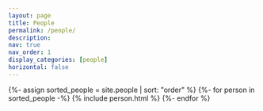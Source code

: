 ```yaml
---
layout: page
title: People
permalink: /people/
description:
nav: true
nav_order: 1
display_categories: [people]
horizontal: false
---
```


<!-- pages/projects.md -->
<div class="people">

<!-- Display projects without categories -->
  <!-- Generate cards for each project -->
  <div>
    {%- assign sorted_people = site.people | sort: "order" %}
    {%- for person in sorted_people -%}
      {% include person.html %}
    {%- endfor %}
  </div>
</div>
